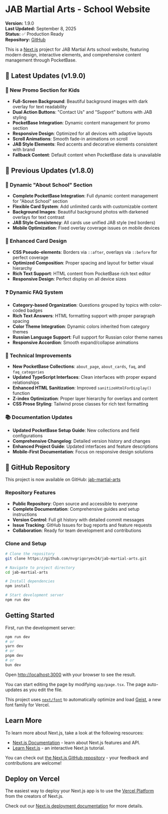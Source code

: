 # JAB Martial Arts - School Website

**Version:** 1.9.0  
**Last Updated:** September 8, 2025  
**Status:** ✅ Production Ready  
**Repository:** [GitHub](https://github.com/nvgrigoryev24/jab-martial-arts)

This is a [Next.js](https://nextjs.org) project for JAB Martial Arts school website, featuring modern design, interactive elements, and comprehensive content management through PocketBase.

## 🚀 Latest Updates (v1.9.0)

### 🎁 New Promo Section for Kids
- **Full-Screen Background**: Beautiful background images with dark overlay for text readability
- **Dual Action Buttons**: "Contact Us" and "Support" buttons with JAB styling
- **PocketBase Integration**: Dynamic content management for promo section
- **Responsive Design**: Optimized for all devices with adaptive layouts
- **Scroll Animations**: Smooth fade-in animations on scroll
- **JAB Style Elements**: Red accents and decorative elements consistent with brand
- **Fallback Content**: Default content when PocketBase data is unavailable

## 🚀 Previous Updates (v1.8.0)

### 🏫 Dynamic "About School" Section
- **Complete PocketBase Integration**: Full dynamic content management for "About School" section
- **Flexible Card System**: Add unlimited cards with customizable content
- **Background Images**: Beautiful background photos with darkened overlays for text contrast
- **JAB Style Consistency**: All cards use unified JAB style (red borders)
- **Mobile Optimization**: Fixed overlay coverage issues on mobile devices

### 🎨 Enhanced Card Design
- **CSS Pseudo-elements**: Borders via `::after`, overlays via `::before` for perfect coverage
- **Optimized Composition**: Proper spacing and layout for better visual hierarchy
- **Rich Text Support**: HTML content from PocketBase rich text editor
- **Responsive Design**: Perfect display on all device sizes

### ❓ Dynamic FAQ System
- **Category-based Organization**: Questions grouped by topics with color-coded badges
- **Rich Text Answers**: HTML formatting support with proper paragraph spacing
- **Color Theme Integration**: Dynamic colors inherited from category themes
- **Russian Language Support**: Full support for Russian color theme names
- **Responsive Accordion**: Smooth expand/collapse animations

### 🔧 Technical Improvements
- **New PocketBase Collections**: `about_page`, `about_cards`, `faq`, and `faq_categories`
- **Updated TypeScript Interfaces**: Clean interfaces with proper expand relationships
- **Enhanced HTML Sanitization**: Improved `sanitizeHtmlForDisplay()` function
- **Z-index Optimization**: Proper layer hierarchy for overlays and content
- **CSS Prose Styling**: Tailwind prose classes for rich text formatting

### 📚 Documentation Updates
- **Updated PocketBase Setup Guide**: New collections and field configurations
- **Comprehensive Changelog**: Detailed version history and changes
- **Enhanced Project Guide**: Updated interfaces and feature descriptions
- **Mobile-First Documentation**: Focus on responsive design solutions

## 🐙 GitHub Repository

This project is now available on GitHub: [jab-martial-arts](https://github.com/nvgrigoryev24/jab-martial-arts)

### Repository Features
- **Public Repository**: Open source and accessible to everyone
- **Complete Documentation**: Comprehensive guides and setup instructions
- **Version Control**: Full git history with detailed commit messages
- **Issue Tracking**: GitHub Issues for bug reports and feature requests
- **Collaboration**: Ready for team development and contributions

### Clone and Setup
```bash
# Clone the repository
git clone https://github.com/nvgrigoryev24/jab-martial-arts.git

# Navigate to project directory
cd jab-martial-arts

# Install dependencies
npm install

# Start development server
npm run dev
```

## Getting Started

First, run the development server:

```bash
npm run dev
# or
yarn dev
# or
pnpm dev
# or
bun dev
```

Open [http://localhost:3000](http://localhost:3000) with your browser to see the result.

You can start editing the page by modifying `app/page.tsx`. The page auto-updates as you edit the file.

This project uses [`next/font`](https://nextjs.org/docs/app/building-your-application/optimizing/fonts) to automatically optimize and load [Geist](https://vercel.com/font), a new font family for Vercel.

## Learn More

To learn more about Next.js, take a look at the following resources:

- [Next.js Documentation](https://nextjs.org/docs) - learn about Next.js features and API.
- [Learn Next.js](https://nextjs.org/learn) - an interactive Next.js tutorial.

You can check out [the Next.js GitHub repository](https://github.com/vercel/next.js) - your feedback and contributions are welcome!

## Deploy on Vercel

The easiest way to deploy your Next.js app is to use the [Vercel Platform](https://vercel.com/new?utm_medium=default-template&filter=next.js&utm_source=create-next-app&utm_campaign=create-next-app-readme) from the creators of Next.js.

Check out our [Next.js deployment documentation](https://nextjs.org/docs/app/building-your-application/deploying) for more details.
